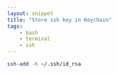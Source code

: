 ```yaml
---
layout: snippet
title: "Store ssh key in Keychain"
tags:
    - bash
    - terminal
    - ssh
---
```


```bash
ssh-add -K ~/.ssh/id_rsa
```
